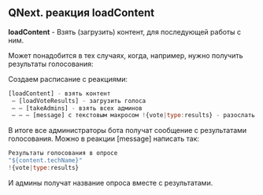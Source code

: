 ## QNext. реакция loadContent

**loadContent** - Взять (загрузить) контент, для последующей работы с ним.

Может понадобится в тех случаях, когда, например, нужно получить результаты голосования:

Создаем расписание с реакциями:
```js 
[loadContent] - взять контент
 — [loadVoteResults] - загрузить голоса
 — — [takeAdmins] - взять всех админов
 — — — [message] с текстовым макросом !{vote|type:results} - разослать всем сообщение
```

В итоге все администраторы бота получат сообщение с результатами голосования. Можно в реакции [message] написать так:
```js 
Результаты голосования в опросе
"${content.techName}"
!{vote|type:results}
```

И админы получат название опроса вместе с результатами.





